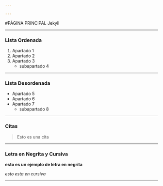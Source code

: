 ```yaml
---

---
```



#PÁGINA PRINCIPAL Jekyll

---


### Lista Ordenada
1. Apartado 1
2. Apartado 2 
3. Apartado 3
    - subapartado 4

---

### Lista Desordenada

- Apartado 5
- Apartado 6
- Apartado 7
    - subapartado 8

---

### Citas

> Esto es una cita

---


### Letra en Negrita y Cursiva

**esto es un ejemplo de letra en negrita**

*esto esta en cursiva*

---
